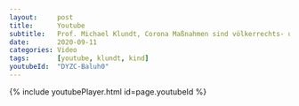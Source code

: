 ```yaml
---
layout:     post
title:      Youtube
subtitle:   Prof. Michael Klundt, Corona Maßnahmen sind völkerrechts- und gesetzwidrige Kindeswohlgefährdung
date:       2020-09-11
categories: Video
tags:       [youtube, klundt, kind]
youtubeId:  "DYZC-Baluh0"
---
```


{% include youtubePlayer.html id=page.youtubeId %}
